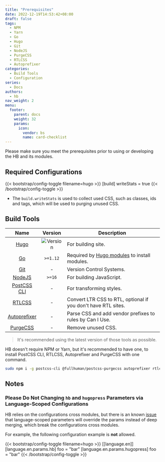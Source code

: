```yaml
---
title: "Prerequisites"
date: 2022-12-19T14:53:42+08:00
draft: false
tags:
  - NPM
  - Yarn
  - Go
  - Hugo
  - Git
  - NodeJS
  - PurgeCSS
  - RTLCSS
  - Autoprefixer
categories:
  - Build Tools
  - Configuration
series:
  - Docs
authors:
  - hb
nav_weight: 2
menu:
  footer:
    parent: docs
    weight: 32
    params:
      icon:
        vendor: bs
        name: card-checklist
---
```


Please make sure you meet the prerequisites prior to using or developing the HB and its modules.

## Required Configurations

{{< bootstrap/config-toggle filename=hugo >}}
[build]
  writeStats = true
{{< /bootstrap/config-toggle >}}

- The `build.writeStats` is used to collect used CSS, such as classes, ids and tags, which will be used to purging unused CSS.

## Build Tools

| Name | Version | Description
|:-:|:-:|---
| [Hugo](https://gohugo.io/installation/) | ![Version](https://img.shields.io/badge/dynamic/json?color=blue&label=requirements&query=requirements&url=https://api.razonyang.com/v1/hugo/modules/github.com/hbstack/hb&style=flat-square) | For building site.
| [Go](https://go.dev/dl/) | `>=1.12` | Required by [Hugo modules](https://gohugo.io/hugo-modules/use-modules/#prerequisite) to install modules.
| [Git](https://git-scm.com/downloads) | - | Version Control Systems.
| [NodeJS](https://nodejs.org/) | `>=16` | For building JavaScript.
| [PostCSS CLI](https://github.com/postcss/postcss-cli) | - | For transforming styles.
| [RTLCSS](https://rtlcss.com/) | - | Convert LTR CSS to RTL, optional if you don't have RTL sites.
| [Autoprefixer](https://github.com/postcss/autoprefixer) | - | Parse CSS and add vendor prefixes to rules by Can I Use.
| [PurgeCSS](https://purgecss.com/) | - | Remove unused CSS.

> It's recommended using the latest version of those tools as possible.

HB doesn't require NPM or Yarn, but it's recommended to have one, to install PostCSS CLI, RTLCSS, Autoprefixer and PurgeCSS with one command.

```sh
sudo npm i -g postcss-cli @fullhuman/postcss-purgecss autoprefixer rtlcss
```

## Notes

### Please Do Not Changing `hb` and `hugopress` Parameters via Language-Scoped Configurations

HB relies on the configurations cross modules, but there is an known [issue](https://github.com/gohugoio/hugo/issues/10620) that language-scoped parameters will override the params instead of deep merging, which break the configurations cross modules.

For example, the following configuration example is **not** allowed.

{{< bootstrap/config-toggle filename=hugo >}}
[[language.en]]
[language.en.params.hb]
foo = "bar"
[language.en.params.hugopress]
foo = "bar"
{{< /bootstrap/config-toggle >}}
